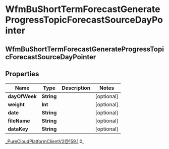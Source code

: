 # WfmBuShortTermForecastGenerateProgressTopicForecastSourceDayPointer

## WfmBuShortTermForecastGenerateProgressTopicForecastSourceDayPointer

## Properties

|Name | Type | Description | Notes|
|------------ | ------------- | ------------- | -------------|
| **dayOfWeek** | **String** |  | [optional] |
| **weight** | **Int** |  | [optional] |
| **date** | **String** |  | [optional] |
| **fileName** | **String** |  | [optional] |
| **dataKey** | **String** |  | [optional] |



_PureCloudPlatformClientV2@159.1.0_
